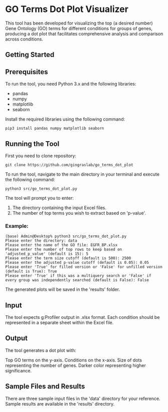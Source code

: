 # **GO Terms Dot Plot Visualizer**

This tool has been developed for visualizing the top (a desired number) Gene Ontology (GO) terms for different conditions for groups of genes, producing a dot plot that facilitates comprehensive analysis and comparison across conditions.

## **Getting Started**

## **Prerequisites**
To run the tool, you need Python 3.x and the following libraries:
- pandas
- numpy
- matplotlib
- seaborn

Install the required libraries using the following command:
```shell
pip3 install pandas numpy matplotlib seaborn
```

## **Running the Tool**
First you need to clone repository:
```shell
git clone https://github.com/gingraslab/go_terms_dot_plot
```
To run the tool, navigate to the main directory in your terminal and execute the following command:
```shell
python3 src/go_terms_dot_plot.py
```
The tool will prompt you to enter:
1. The directory containing the input Excel files.
2. The number of top terms you wish to extract based on 'p-value'.

### **Example:**
```shell
(base) Admin@Desktop% python3 src/go_terms_dot_plot.py
Please enter the directory: data
Please enter the name of the GO file: EGFR_BP.xlsx
Please enter the number of top rows to keep based on 'adjusted_p_value' (default is 15): 5
Please enter the term size cutoff (default is 500): 2500
Please enter the adjusted p-value cutoff (default is 0.05): 0.05
Please enter 'True' for filled version or 'False' for unfilled version (default is True): True
Please enter 'True' if this was a multiquery search or 'False' if every group was independently searched (default is False): False
```
The generated plots will be saved in the 'results' folder.

## **Input** 
The tool expects g:Profiler output in .xlsx format.
Each condition should be represented in a separate sheet within the Excel file.

## **Output**
The tool generates a dot plot with:

Top GO terms on the y-axis.
Conditions on the x-axis.
Size of dots representing the number of genes.
Darker color representing higher significance.


## **Sample Files and Results**
There are three sample input files in the 'data' directory for your reference.
Sample results are available in the 'results' directory.
